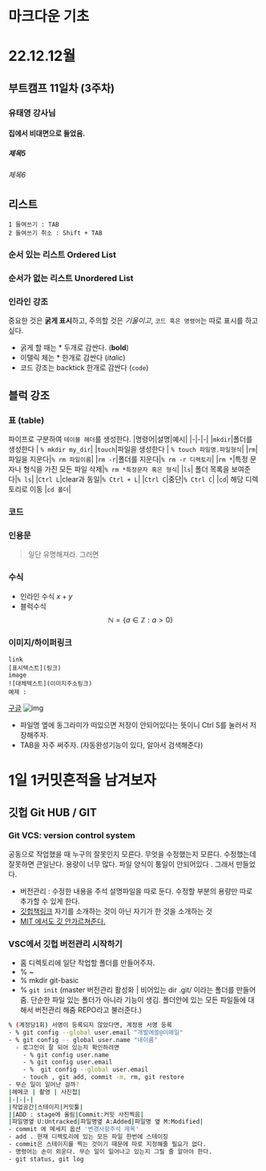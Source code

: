 
# 마크다운 기초 
 # 22.12.12월 
 ## 부트캠프 11일차 (3주차)
 ### 유태영 강사님
 #### 집에서 비대면으로 들었음.
 ##### 제목5
 ###### 제목6
## 리스트
    1 들여쓰기 : TAB
    2 들여쓰기 취소 : Shift + TAB
### 순서 있는 리스트 Ordered List
### 순서가 없는 리스트 Unordered List
### 인라인 강조 
중요한 것은 **굵게 표시**하고, 주의할 것은 *기울이고*, `코드 혹은 명령어`는 따로 표시를 하고 싶다. 
- 굵게 할 때는 * 두개로 감싼다. (**bold**)
- 이탤릭 체는 * 한개로 감싼다 (*italic*)
- 코드 강조는 backtick 한개로 감싼다 (`code`)
## 블럭 강조
### 표 (table)
파이프로 구분하여 `테이블 헤더`를 생성한다.
|명령어|설명|예시|
|-|-|-|
|`mkdir`|폴더를 생성한다 | `% mkdir my_dir`|
|`touch`|파일을 생성한다 | `% touch 파일명.파일형식`|
|`rm`|파일을 지운다|`% rm 파일이름`|
|`rm -r`|폴더를 지운다|`% rm -r 디렉토리`|
|`rm *`|특정 문자나 형식을 가진 모든 파일 삭제|`% rm *특정문자 혹은 형식`|
|`ls`| 폴더 목록을 보여준다|` % ls `|
|`Ctrl L`|clear과 동일|` % Ctrl + L `|
|`Ctrl C`|중단|` % Ctrl C `|
|`cd`| 해당 디렉토리로 이동 |`cd 폴더`|
### 코드 
### 인용문
> 일단 유명해져라. 그러면
### 수식
- 인라인 수식 
$x+y$
- 블럭수식
$$
\mathbb{N} = \{a \in \mathbb{Z} : a > 0\}
$$
### 이미지/하이퍼링크
```
link
[표시텍스트](링크)
image 
![대체텍스트](이미지주소링크)
예제 :
```
[구글](https://google.com)
![img](https://images.ctfassets.net/hrltx12pl8hq/7yQR5uJhwEkRfjwMFJ7bUK/dc52a0913e8ff8b5c276177890eb0129/offset_comp_772626-opt.jpg?fit=fill&w=800&h=300)
- 파일명 옆에 동그라미가 떠있으면 저장이 안되어있다는 뜻이니 Ctrl S를 눌러서 저장해주자. 
- TAB을 자주 써주자. (자동완성기능이 있다, 알아서 검색해준다)
# 1일 1커밋흔적을 남겨보자 
## 깃헙 Git HUB  / GIT
### Git VCS: version control system 
공동으로 작업했을 때 누구의 잘못인지 모른다. 무엇을 수정했는지 모른다. 수정했는데 잘못하면 큰일난다. 용량이 너무 많다. 파일 양식이 통일이 안되어있다 . 그래서 만들었다. 
- 버전관리 : 수정한 내용을 주석 설명파일을 따로 둔다. 수정할 부분의 용량만 따로 추가할 수 있게 한다. 
- [깃헙책링크](https://git-scm.com/book/ko/v2)
자기를 소개하는 것이 아닌 자기가 한 것을 소개하는 것 
- [MIT 에서도 깃 안가르쳐준다.](https://missing.csail.mit.edu)
### VSC에서 깃헙 버전관리 시작하기 
- 홈 디렉토리에 일단 작업할 폴더를 만들어주자. 
- % ~
- % mkdir git-basic
- % `git init` (master 버전관리 활성화 | 비어있는 dir .git/ 이라는 폴더를 만들어줌. 단순한 파일 있는 폴더가 아니라 기능이 생김. 폴더안에 있는 모든 파일들에 대해서 버전관리 해줌 REPO라고 불러준다.)
```sh
% (계정당1회) 서명이 등록되지 않았다면, 계정용 서명 등록 
- % git config --global user.email "개발에쓸@이메일"
- % git config -- global user.name "내이름"
  - 로그인이 잘 되어 있는지 확인하려면 
    - % git config user.name
    - % git config user.email
    - %  git config --global user.email
    - touch , git add, commit -m, rm, git restore
- 무슨 일이 일어난 걸까?
|헤메코 | 촬영 | 사진첩|
|-|-|-|
|작업공간|스테이지|커밋툴|
||ADD : stage에 올림|Commit:커밋 사진찍음|
|파일명옆 U:Untracked|파일명옆 A:Added|파일명 옆 M:Modified|
- commit 에 메세지 옵션 '변경사항주석 제목'
- add . 현재 디렉토리에 있는 모든 파일 한번에 스테이징
- commit은 스테이지를 찍는 것이기 때문에 따로 지정해줄 필요가 없다. 
- 명령어는 손이 외운다. 무슨 일이 일어나고 있는지 그릴 줄 알아야 한다. 
- git status, git log